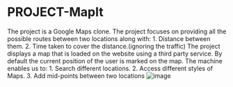 # PROJECT-MapIt
The project is a Google Maps clone. 
The project focuses on providing all the possible routes between two locations along with:
              1. Distance between them.
              2. Time taken to cover the distance.(ignoring the traffic)
The project displays a map that is loaded on the website using a third party service.
By default the current position of the user is marked on the map.
The machine enables us to:
              1. Search different locations.
              2. Access different styles of Maps.
              3. Add mid-points between two locations
![image](https://github.com/MUSKAN-09082002/PROJECT-MapIt/assets/111494040/931ba074-8b9f-47cf-a832-0d79c0d4f3ed)
